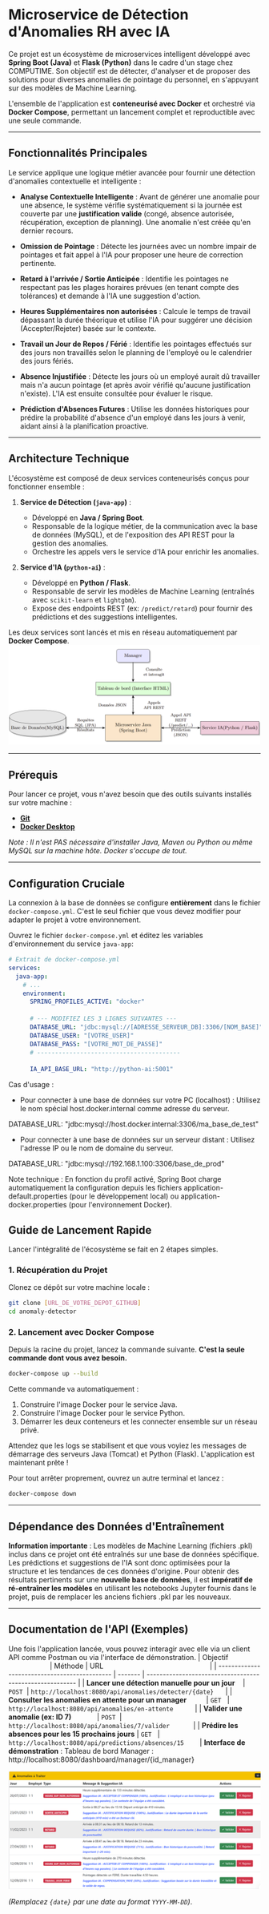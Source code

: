 # Microservice de Détection d'Anomalies RH avec IA

Ce projet est un écosystème de microservices intelligent développé avec **Spring Boot (Java)** et **Flask (Python)** dans le cadre d'un stage chez COMPUTIME. Son objectif est de détecter, d'analyser et de proposer des solutions pour diverses anomalies de pointage du personnel, en s'appuyant sur des modèles de Machine Learning.

L'ensemble de l'application est **conteneurisé avec Docker** et orchestré via **Docker Compose**, permettant un lancement complet et reproductible avec une seule commande.

---

##  Fonctionnalités Principales

Le service applique une logique métier avancée pour fournir une détection d'anomalies contextuelle et intelligente :

*    **Analyse Contextuelle Intelligente** : Avant de générer une anomalie pour une absence, le système vérifie systématiquement si la journée est couverte par une **justification valide** (congé, absence autorisée, récupération, exception de planning). Une anomalie n'est créée qu'en dernier recours.

*   **Omission de Pointage** : Détecte les journées avec un nombre impair de pointages et fait appel à l'IA pour proposer une heure de correction pertinente.

*   **Retard à l'arrivée / Sortie Anticipée** : Identifie les pointages ne respectant pas les plages horaires prévues (en tenant compte des tolérances) et demande à l'IA une suggestion d'action.

*   **Heures Supplémentaires non autorisées** : Calcule le temps de travail dépassant la durée théorique et utilise l'IA pour suggérer une décision (Accepter/Rejeter) basée sur le contexte.

*   **Travail un Jour de Repos / Férié** : Identifie les pointages effectués sur des jours non travaillés selon le planning de l'employé ou le calendrier des jours fériés.

*   **Absence Injustifiée** : Détecte les jours où un employé aurait dû travailler mais n'a aucun pointage (et après avoir vérifié qu'aucune justification n'existe). L'IA est ensuite consultée pour évaluer le risque.

*    **Prédiction d'Absences Futures** : Utilise les données historiques pour prédire la probabilité d'absence d'un employé dans les jours à venir, aidant ainsi à la planification proactive.

---

##  Architecture Technique

L'écosystème est composé de deux services conteneurisés conçus pour fonctionner ensemble :

1.  **Service de Détection (`java-app`)** :
    *   Développé en **Java / Spring Boot**.
    *   Responsable de la logique métier, de la communication avec la base de données (MySQL), et de l'exposition des API REST pour la gestion des anomalies.
    *   Orchestre les appels vers le service d'IA pour enrichir les anomalies.

2.  **Service d'IA (`python-ai`)** :
    *   Développé en **Python / Flask**.
    *   Responsable de servir les modèles de Machine Learning (entraînés avec `scikit-learn` et `lightgbm`).
    *   Expose des endpoints REST (ex: `/predict/retard`) pour fournir des prédictions et des suggestions intelligentes.

Les deux services sont lancés et mis en réseau automatiquement par **Docker Compose**.
![Schéma d'Architecture](./docs/images/architectureee.png)

---

##  Prérequis

Pour lancer ce projet, vous n'avez besoin que des outils suivants installés sur votre machine :

*   [**Git**](https://git-scm.com/)
*   [**Docker Desktop**](https://www.docker.com/products/docker-desktop/)

*Note : Il n'est PAS nécessaire d'installer Java, Maven ou Python ou même MySQL sur la machine hôte. Docker s'occupe de tout.*

---

## Configuration Cruciale
La connexion à la base de données se configure **entièrement** dans le fichier `docker-compose.yml`. C'est le seul fichier que vous devez modifier pour adapter le projet à votre environnement.

Ouvrez le fichier `docker-compose.yml` et éditez les variables d'environnement du service `java-app`:

```yaml
# Extrait de docker-compose.yml
services:
  java-app:
    # ...
    environment:
      SPRING_PROFILES_ACTIVE: "docker"

      # --- MODIFIEZ LES 3 LIGNES SUIVANTES ---
      DATABASE_URL: "jdbc:mysql://[ADRESSE_SERVEUR_DB]:3306/[NOM_BASE]"
      DATABASE_USER: "[VOTRE_USER]"
      DATABASE_PASS: "[VOTRE_MOT_DE_PASSE]"
      # ----------------------------------------
      
      IA_API_BASE_URL: "http://python-ai:5001"

```
Cas d'usage :
 * Pour connecter à une base de données sur votre PC (localhost) : Utilisez le nom spécial host.docker.internal comme adresse du serveur.

  DATABASE_URL: "jdbc:mysql://host.docker.internal:3306/ma_base_de_test"

 * Pour connecter à une base de données sur un serveur distant : Utilisez l'adresse IP ou le nom de domaine du serveur.

  DATABASE_URL: "jdbc:mysql://192.168.1.100:3306/base_de_prod"


Note technique : En fonction du profil activé, Spring Boot charge automatiquement la configuration depuis les fichiers application-default.properties (pour le développement local) ou application-docker.properties (pour l'environnement Docker).


##  Guide de Lancement Rapide

Lancer l'intégralité de l'écosystème se fait en 2 étapes simples.


### 1. Récupération du Projet

Clonez ce dépôt sur votre machine locale :
```bash
git clone [URL_DE_VOTRE_DEPOT_GITHUB]
cd anomaly-detector
```

### 2. Lancement avec Docker Compose

Depuis la racine du projet, lancez la commande suivante. **C'est la seule commande dont vous avez besoin.**

```bash
docker-compose up --build
```

Cette commande va automatiquement :
1.  Construire l'image Docker pour le service Java.
2.  Construire l'image Docker pour le service Python.
3.  Démarrer les deux conteneurs et les connecter ensemble sur un réseau privé.

Attendez que les logs se stabilisent et que vous voyiez les messages de démarrage des serveurs Java (Tomcat) et Python (Flask). L'application est maintenant prête !

Pour tout arrêter proprement, ouvrez un autre terminal et lancez :
```bash
docker-compose down
```

---

## Dépendance des Données d'Entraînement

**Information importante** : Les modèles de Machine Learning (fichiers .pkl) inclus dans ce projet ont été entraînés sur une base de données spécifique.
Les prédictions et suggestions de l'IA sont donc optimisées pour la structure et les tendances de ces données d'origine.
Pour obtenir des résultats pertinents sur une **nouvelle base de données**, il est **impératif de ré-entraîner les modèles** en utilisant les notebooks Jupyter fournis dans le projet, puis de remplacer les anciens fichiers .pkl par les nouveaux.

---

##  Documentation de l'API (Exemples)

Une fois l'application lancée, vous pouvez interagir avec elle via un client API comme Postman ou via l'interface de démonstration.
| Objectif                                      | Méthode | URL                                                      |
| --------------------------------------------- | ------- | -------------------------------------------------------- |
| **Lancer une détection manuelle pour un jour**    | `POST`  | `http://localhost:8080/api/anomalies/detecter/{date}`      |
| **Consulter les anomalies en attente pour un manager**          | `GET`   | `http://localhost:8080/api/anomalies/en-attente`           |
| **Valider une anomalie (ex: ID 7)**             | `POST`  | `http://localhost:8080/api/anomalies/7/valider`            |
| **Prédire les absences pour les 15 prochains jours** | `GET`   | `http://localhost:8080/api/predictions/absences/15`        |
**Interface de démonstration** :
Tableau de bord Manager : http://localhost:8080/dashboard/manager/{id_manager}

![Schéma d'Architecture](./docs/images/interface.png)

*(Remplacez `{date}` par une date au format `YYYY-MM-DD`)*.